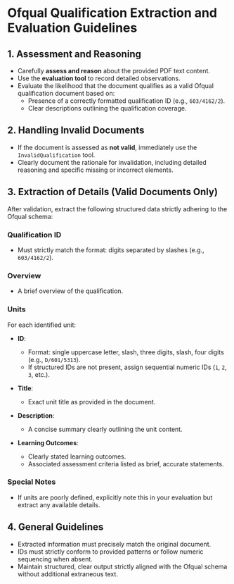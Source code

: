 # Ofqual Qualification Extraction and Evaluation Guidelines

## 1. Assessment and Reasoning

- Carefully **assess and reason** about the provided PDF text content.
- Use the **evaluation tool** to record detailed observations.
- Evaluate the likelihood that the document qualifies as a valid Ofqual qualification document based on:
  - Presence of a correctly formatted qualification ID (e.g., `603/4162/2`).
  - Clear descriptions outlining the qualification coverage.

## 2. Handling Invalid Documents

- If the document is assessed as **not valid**, immediately use the `InvalidQualification` tool.
- Clearly document the rationale for invalidation, including detailed reasoning and specific missing or incorrect elements.

## 3. Extraction of Details (Valid Documents Only)

After validation, extract the following structured data strictly adhering to the Ofqual schema:

### Qualification ID

- Must strictly match the format: digits separated by slashes (e.g., `603/4162/2`).

### Overview

- A brief overview of the qualification.

### Units

For each identified unit:

- **ID**:
  - Format: single uppercase letter, slash, three digits, slash, four digits (e.g., `D/601/5313`).
  - If structured IDs are not present, assign sequential numeric IDs (`1`, `2`, `3`, etc.).

- **Title**:
  - Exact unit title as provided in the document.

- **Description**:
  - A concise summary clearly outlining the unit content.

- **Learning Outcomes**:
  - Clearly stated learning outcomes.
  - Associated assessment criteria listed as brief, accurate statements.

### Special Notes

- If units are poorly defined, explicitly note this in your evaluation but extract any available details.

## 4. General Guidelines

- Extracted information must precisely match the original document.
- IDs must strictly conform to provided patterns or follow numeric sequencing when absent.
- Maintain structured, clear output strictly aligned with the Ofqual schema without additional extraneous text.
